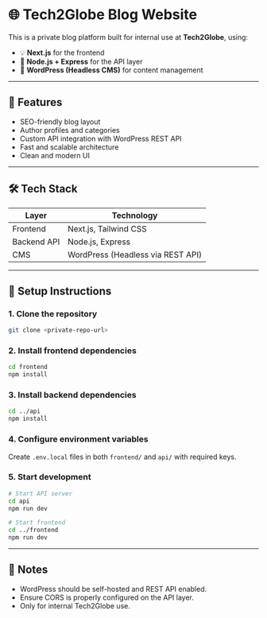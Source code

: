 # 🌐 Tech2Globe Blog Website

This is a private blog platform built for internal use at **Tech2Globe**, using:

- 💡 **Next.js** for the frontend
- 🚀 **Node.js + Express** for the API layer
- 📝 **WordPress (Headless CMS)** for content management

---

## 🧩 Features

- SEO-friendly blog layout
- Author profiles and categories
- Custom API integration with WordPress REST API
- Fast and scalable architecture
- Clean and modern UI

---

## 🛠️ Tech Stack

| Layer       | Technology         |
|-------------|--------------------|
| Frontend    | Next.js, Tailwind CSS |
| Backend API | Node.js, Express    |
| CMS         | WordPress (Headless via REST API) |

---

## 🔧 Setup Instructions

### 1. Clone the repository
```bash
git clone <private-repo-url>
```

### 2. Install frontend dependencies
```bash
cd frontend
npm install
```

### 3. Install backend dependencies
```bash
cd ../api
npm install
```

### 4. Configure environment variables
Create `.env.local` files in both `frontend/` and `api/` with required keys.

### 5. Start development
```bash
# Start API server
cd api
npm run dev

# Start frontend
cd ../frontend
npm run dev
```

---

## 📌 Notes

- WordPress should be self-hosted and REST API enabled.
- Ensure CORS is properly configured on the API layer.
- Only for internal Tech2Globe use.

